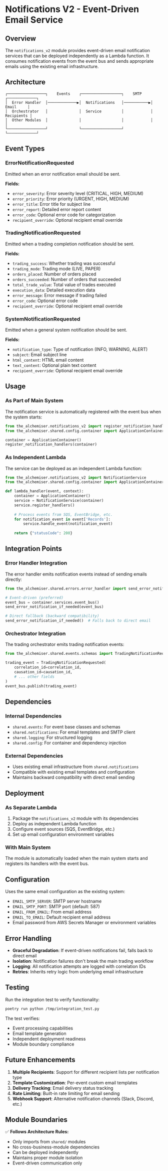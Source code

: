 # Notifications V2 - Event-Driven Email Service

## Overview

The `notifications_v2` module provides event-driven email notification services that can be deployed independently as a Lambda function. It consumes notification events from the event bus and sends appropriate emails using the existing email infrastructure.

## Architecture

```
┌─────────────────┐    Events    ┌──────────────────┐    SMTP    ┌─────────────┐
│  Error Handler  │─────────────▶│  Notifications   │───────────▶│   Email     │
│  Orchestrator   │              │  Service         │            │  Recipients │
│  Other Modules  │              │                  │            │             │
└─────────────────┘              └──────────────────┘            └─────────────┘
```

## Event Types

### ErrorNotificationRequested
Emitted when an error notification email should be sent.

**Fields:**
- `error_severity`: Error severity level (CRITICAL, HIGH, MEDIUM)
- `error_priority`: Error priority (URGENT, HIGH, MEDIUM)  
- `error_title`: Error title for subject line
- `error_report`: Detailed error report content
- `error_code`: Optional error code for categorization
- `recipient_override`: Optional recipient email override

### TradingNotificationRequested
Emitted when a trading completion notification should be sent.

**Fields:**
- `trading_success`: Whether trading was successful
- `trading_mode`: Trading mode (LIVE, PAPER)
- `orders_placed`: Number of orders placed
- `orders_succeeded`: Number of orders that succeeded
- `total_trade_value`: Total value of trades executed
- `execution_data`: Detailed execution data
- `error_message`: Error message if trading failed
- `error_code`: Optional error code
- `recipient_override`: Optional recipient email override

### SystemNotificationRequested
Emitted when a general system notification should be sent.

**Fields:**
- `notification_type`: Type of notification (INFO, WARNING, ALERT)
- `subject`: Email subject line
- `html_content`: HTML email content
- `text_content`: Optional plain text content
- `recipient_override`: Optional recipient email override

## Usage

### As Part of Main System

The notification service is automatically registered with the event bus when the system starts:

```python
from the_alchemiser.notifications_v2 import register_notification_handlers
from the_alchemiser.shared.config.container import ApplicationContainer

container = ApplicationContainer()
register_notification_handlers(container)
```

### As Independent Lambda

The service can be deployed as an independent Lambda function:

```python
from the_alchemiser.notifications_v2 import NotificationService
from the_alchemiser.shared.config.container import ApplicationContainer

def lambda_handler(event, context):
    container = ApplicationContainer()
    service = NotificationService(container)
    service.register_handlers()
    
    # Process events from SQS, EventBridge, etc.
    for notification_event in event['Records']:
        service.handle_event(notification_event)
    
    return {"statusCode": 200}
```

## Integration Points

### Error Handler Integration

The error handler emits notification events instead of sending emails directly:

```python
from the_alchemiser.shared.errors.error_handler import send_error_notification_if_needed

# Event-driven (preferred)
event_bus = container.services.event_bus()
send_error_notification_if_needed(event_bus)

# Direct fallback (backward compatibility)
send_error_notification_if_needed()  # Falls back to direct email
```

### Orchestrator Integration

The trading orchestrator emits trading notification events:

```python
from the_alchemiser.shared.events.schemas import TradingNotificationRequested

trading_event = TradingNotificationRequested(
    correlation_id=correlation_id,
    causation_id=causation_id,
    # ... other fields
)
event_bus.publish(trading_event)
```

## Dependencies

### Internal Dependencies
- `shared.events`: For event base classes and schemas
- `shared.notifications`: For email templates and SMTP client
- `shared.logging`: For structured logging
- `shared.config`: For container and dependency injection

### External Dependencies
- Uses existing email infrastructure from `shared.notifications`
- Compatible with existing email templates and configuration
- Maintains backward compatibility with direct email sending

## Deployment

### As Separate Lambda

1. Package the `notifications_v2` module with its dependencies
2. Deploy as independent Lambda function
3. Configure event sources (SQS, EventBridge, etc.)
4. Set up email configuration environment variables

### With Main System

The module is automatically loaded when the main system starts and registers its handlers with the event bus.

## Configuration

Uses the same email configuration as the existing system:

- `EMAIL_SMTP_SERVER`: SMTP server hostname
- `EMAIL_SMTP_PORT`: SMTP port (default: 587)
- `EMAIL_FROM_EMAIL`: From email address
- `EMAIL_TO_EMAIL`: Default recipient email address
- Email password from AWS Secrets Manager or environment variables

## Error Handling

- **Graceful Degradation**: If event-driven notifications fail, falls back to direct email
- **Isolation**: Notification failures don't break the main trading workflow
- **Logging**: All notification attempts are logged with correlation IDs
- **Retries**: Inherits retry logic from underlying email infrastructure

## Testing

Run the integration test to verify functionality:

```bash
poetry run python /tmp/integration_test.py
```

The test verifies:
- Event processing capabilities
- Email template generation
- Independent deployment readiness
- Module boundary compliance

## Future Enhancements

1. **Multiple Recipients**: Support for different recipient lists per notification type
2. **Template Customization**: Per-event custom email templates
3. **Delivery Tracking**: Email delivery status tracking
4. **Rate Limiting**: Built-in rate limiting for email sending
5. **Webhook Support**: Alternative notification channels (Slack, Discord, etc.)

## Module Boundaries

✅ **Follows Architecture Rules:**
- Only imports from `shared/` modules
- No cross-business-module dependencies
- Can be deployed independently
- Maintains proper module isolation
- Event-driven communication only